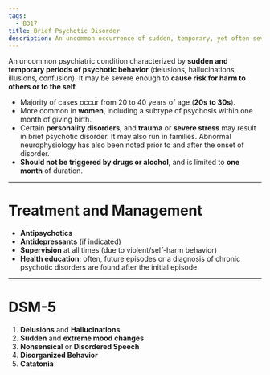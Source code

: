 ```yaml
---
tags:
  - B317
title: Brief Psychotic Disorder
description: An uncommon occurrence of sudden, temporary, yet often severe psychotic behavior.
---
```

An uncommon psychiatric condition characterized by **sudden and temporary periods of psychotic behavior** (delusions, hallucinations, illusions, confusion). It may be severe enough to **cause risk for harm to others or to the self**.
- Majority of cases occur from 20 to 40 years of age (**20s to 30s**).
- More common in **women**, including a subtype of psychosis within one month of giving birth.
- Certain **personality disorders**, and **trauma** or **severe stress** may result in brief psychotic disorder. It may also run in families. Abnormal neurophysiology has also been noted prior to and after the onset of disorder.
- **Should not be triggered by drugs or alcohol**, and is limited to **one month** of duration.
___
# Treatment and Management
- **Antipsychotics**
- **Antidepressants** (if indicated)
- **Supervision** at all times (due to violent/self-harm behavior)
- **Health education**; often, future episodes or a diagnosis of chronic psychotic disorders are found after the initial episode.
___
# DSM-5
1. **Delusions** and **Hallucinations**
2. **Sudden** and **extreme mood changes**
3. **Nonsensical** or **Disordered Speech**
4. **Disorganized Behavior**
5. **Catatonia**